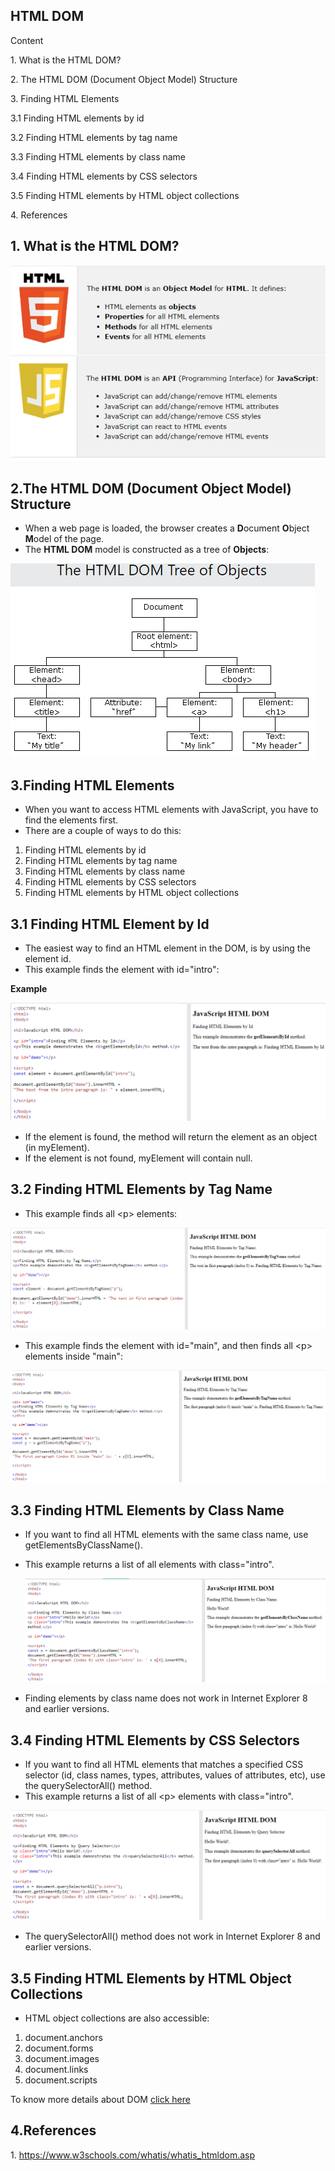## HTML DOM

Content

1\. What is the HTML DOM?

2\. The HTML DOM (Document Object Model) Structure

3\. Finding HTML Elements

3.1 Finding HTML elements by id

3.2 Finding HTML elements by tag name

3.3 Finding HTML elements by class name

3.4 Finding HTML elements by CSS selectors

3.5 Finding HTML elements by HTML object collections

4\. References

## 1. What is the HTML DOM?

![](media/e2760e9021bcbd456678cfc3e673fca5.png)

## 2.The HTML DOM (Document Object Model) Structure

-   When a web page is loaded, the browser creates a **D**ocument **O**bject **M**odel of the page.
-   The **HTML DOM** model is constructed as a tree of **Objects**:

![](media/936d7ecb2d0b438ed3486984ee564036.png)

## 3.Finding HTML Elements

-   When you want to access HTML elements with JavaScript, you have to find the elements first.
-   There are a couple of ways to do this:
1.  Finding HTML elements by id
2.  Finding HTML elements by tag name
3.  Finding HTML elements by class name
4.  Finding HTML elements by CSS selectors
5.  Finding HTML elements by HTML object collections

## 3.1 Finding HTML Element by Id

-   The easiest way to find an HTML element in the DOM, is by using the element id.
-   This example finds the element with id="intro":

**Example**

![](media/a640cee32dc8116e594408c7a4986068.png)

-   If the element is found, the method will return the element as an object (in myElement).
-   If the element is not found, myElement will contain null.

## 3.2 Finding HTML Elements by Tag Name

-   This example finds all \<p\> elements:

![](media/0e681d450ba8cc9254df606a687ba379.png)

-   This example finds the element with id="main", and then finds all \<p\> elements inside "main":

![](media/afdb2b2075e106db0ca1d3a0dbac5e5b.png)

## 3.3 Finding HTML Elements by Class Name

-   If you want to find all HTML elements with the same class name, use getElementsByClassName().
-   This example returns a list of all elements with class="intro".

    ![](media/df06dfc1188fa3888dbe5af72ba0ce69.png)

-   Finding elements by class name does not work in Internet Explorer 8 and earlier versions.

## 3.4 Finding HTML Elements by CSS Selectors

-   If you want to find all HTML elements that matches a specified CSS selector (id, class names, types, attributes, values of attributes, etc), use the querySelectorAll() method.
-   This example returns a list of all \<p\> elements with class="intro".

![](media/ce51283e34108cb2f6ece641b08feadb.png)

-   The querySelectorAll() method does not work in Internet Explorer 8 and earlier versions.

## 3.5 Finding HTML Elements by HTML Object Collections

-   HTML object collections are also accessible:
1.  document.anchors
2.  document.forms
3.  document.images
4.  document.links
5.  document.scripts

To know more details about DOM [click here](https://www.w3schools.com/js/js_htmldom.asp)

## 4.References

1\. https://www.w3schools.com/whatis/whatis_htmldom.asp
